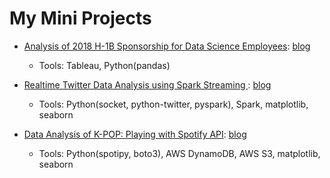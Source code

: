 # My Mini Projects

- [Analysis of 2018 H-1B Sponsorship for Data Science Employees](https://github.com/nancyyanyu/mini_projects/tree/master/h1b_analysis):  [blog](https://nancyyanyu.github.io/posts/8b70757d/) 
  - Tools: Tableau, Python(pandas)
 
- [Realtime Twitter Data Analysis using Spark Streaming
](https://github.com/nancyyanyu/mini_projects/tree/master/twitter_project):  [blog](https://nancyyanyu.github.io/posts/9fb5a802/)
  - Tools: Python(socket, python-twitter, pyspark), Spark, matplotlib, seaborn

- [Data Analysis of K-POP: Playing with Spotify API](https://github.com/nancyyanyu/mini_projects/tree/master/spotify_project):  [blog](https://nancyyanyu.github.io/posts/63adf3bb/)
  - Tools: Python(spotipy, boto3), AWS DynamoDB, AWS S3, matplotlib, seaborn




